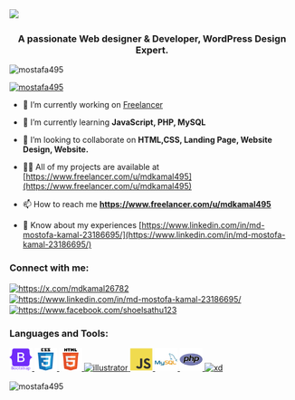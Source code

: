 <img src="https://media.licdn.com/dms/image/v2/D5616AQH7YzXrTpdb5Q/profile-displaybackgroundimage-shrink_350_1400/profile-displaybackgroundimage-shrink_350_1400/0/1725989882743?e=1732147200&v=beta&t=z8uEEALhh7gl_C9KVB55SxYZr8bBSXvfPGN0lbOsLlw">

<h3 align="center">A passionate Web designer & Developer, WordPress Design Expert.</h3>

<p align="left"> <img src="https://komarev.com/ghpvc/?username=mostafa495&label=Profile%20views&color=0e75b6&style=flat" alt="mostafa495" /> </p>

<p align="left"> <a href="https://github.com/ryo-ma/github-profile-trophy"><img src="https://github-profile-trophy.vercel.app/?username=mostafa495" alt="mostafa495" /></a> </p>

- 🔭 I’m currently working on [Freelancer](https://www.freelancer.com/u/mdkamal495)

- 🌱 I’m currently learning **JavaScript, PHP, MySQL**

- 👯 I’m looking to collaborate on **HTML,CSS, Landing Page, Website Design, Website.**

- 👨‍💻 All of my projects are available at [https://www.freelancer.com/u/mdkamal495](https://www.freelancer.com/u/mdkamal495)

- 📫 How to reach me **https://www.freelancer.com/u/mdkamal495**

- 📄 Know about my experiences [https://www.linkedin.com/in/md-mostofa-kamal-23186695/](https://www.linkedin.com/in/md-mostofa-kamal-23186695/)

<h3 align="left">Connect with me:</h3>
<p align="left">
<a href="https://twitter.com/https://x.com/mdkamal26782" target="blank"><img align="center" src="https://raw.githubusercontent.com/rahuldkjain/github-profile-readme-generator/master/src/images/icons/Social/twitter.svg" alt="https://x.com/mdkamal26782" height="30" width="40" /></a>
<a href="https://linkedin.com/in/https://www.linkedin.com/in/md-mostofa-kamal-23186695/" target="blank"><img align="center" src="https://raw.githubusercontent.com/rahuldkjain/github-profile-readme-generator/master/src/images/icons/Social/linked-in-alt.svg" alt="https://www.linkedin.com/in/md-mostofa-kamal-23186695/" height="30" width="40" /></a>
<a href="https://fb.com/https://www.facebook.com/shoelsathu123" target="blank"><img align="center" src="https://raw.githubusercontent.com/rahuldkjain/github-profile-readme-generator/master/src/images/icons/Social/facebook.svg" alt="https://www.facebook.com/shoelsathu123" height="30" width="40" /></a>
</p>

<h3 align="left">Languages and Tools:</h3>
<p align="left"> <a href="https://getbootstrap.com" target="_blank" rel="noreferrer"> <img src="https://raw.githubusercontent.com/devicons/devicon/master/icons/bootstrap/bootstrap-plain-wordmark.svg" alt="bootstrap" width="40" height="40"/> </a> <a href="https://www.w3schools.com/css/" target="_blank" rel="noreferrer"> <img src="https://raw.githubusercontent.com/devicons/devicon/master/icons/css3/css3-original-wordmark.svg" alt="css3" width="40" height="40"/> </a> <a href="https://www.w3.org/html/" target="_blank" rel="noreferrer"> <img src="https://raw.githubusercontent.com/devicons/devicon/master/icons/html5/html5-original-wordmark.svg" alt="html5" width="40" height="40"/> </a> <a href="https://www.adobe.com/in/products/illustrator.html" target="_blank" rel="noreferrer"> <img src="https://www.vectorlogo.zone/logos/adobe_illustrator/adobe_illustrator-icon.svg" alt="illustrator" width="40" height="40"/> </a> <a href="https://developer.mozilla.org/en-US/docs/Web/JavaScript" target="_blank" rel="noreferrer"> <img src="https://raw.githubusercontent.com/devicons/devicon/master/icons/javascript/javascript-original.svg" alt="javascript" width="40" height="40"/> </a> <a href="https://www.mysql.com/" target="_blank" rel="noreferrer"> <img src="https://raw.githubusercontent.com/devicons/devicon/master/icons/mysql/mysql-original-wordmark.svg" alt="mysql" width="40" height="40"/> </a> <a href="https://www.php.net" target="_blank" rel="noreferrer"> <img src="https://raw.githubusercontent.com/devicons/devicon/master/icons/php/php-original.svg" alt="php" width="40" height="40"/> </a> <a href="https://www.adobe.com/products/xd.html" target="_blank" rel="noreferrer"> <img src="https://cdn.worldvectorlogo.com/logos/adobe-xd.svg" alt="xd" width="40" height="40"/> </a> </p>

<p><img align="center" src="https://github-readme-stats.vercel.app/api/top-langs?username=mostafa495&show_icons=true&locale=en&layout=compact" alt="mostafa495" /></p>
